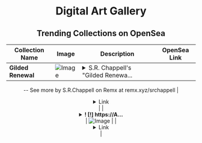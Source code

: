 <div align="center">

# Digital Art Gallery

## Trending Collections on OpenSea

| Collection Name                       | Image                                                                                     | Description                       | OpenSea Link                                                                                          |
|---------------------------------------|-------------------------------------------------------------------------------------------|-----------------------------------|--------------------------------------------------------------------------------------------------------|
| **Gilded Renewal** | ![Image](https://i.seadn.io/s/raw/files/fda2acb6d52af325be77519436ba767e.png?w=500&auto=format?w=200&auto=format) | <details><summary>S.R. Chappell's "Gilded Renewa...</summary>S.R. Chappell's "Gilded Renewal" merges timeless elegance with nature's vitality, featuring a golden bust adorned with vibrant flowers, butterflies, and bees. The piece captures the harmony between human creativity and the natural world, evoking a sense of transformation and interconnectedness.
--
See more by S.R.Chappell on Remx at remx.xyz/srchappell</details> | <details><summary>Link</summary>[Gilded Renewal](https://opensea.io/collection/gilded-renewal)</details> |
| **<details><summary>! [!] https://A...</summary>! [!] https://A-BOX.NET #997</details>** | ![Image](https://i.seadn.io/s/raw/files/74562ee64e456e85ec41cdf7ec6c582a.png?w=500&auto=format?w=200&auto=format) |  | <details><summary>Link</summary>[! [!] https://A-BOX.NET #997](https://opensea.io/collection/https-a-box-net-997)</details> |

</div>